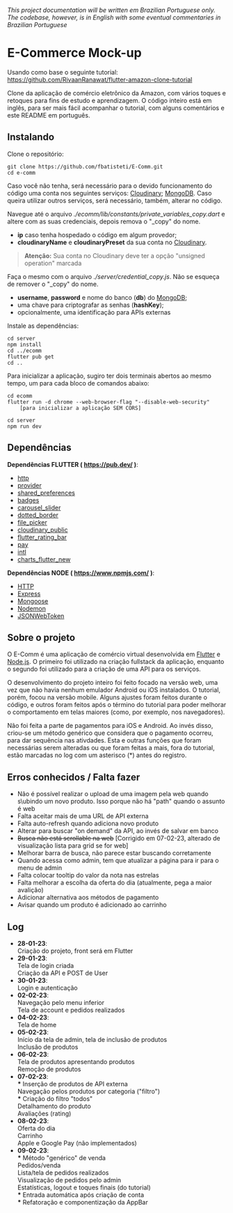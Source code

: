 *This project documentation will be written em Brazilian Portuguese only. The codebase, however, is in English with some eventual commentaries in Brazilian Portuguese*

# E-Commerce Mock-up

Usando como base o seguinte tutorial: https://github.com/RivaanRanawat/flutter-amazon-clone-tutorial

Clone da aplicação de comércio eletrônico da Amazon, com vários toques e retoques para fins de estudo e aprendizagem. O código inteiro está em inglês, para ser mais fácil acompanhar o tutorial, com alguns comentários e este README em português.

## Instalando

Clone o repositório:
```
git clone https://github.com/fbatisteti/E-Comm.git
cd e-comm
```

Caso você não tenha, será necessário para o devido funcionamento do código uma conta nos seguintes serviços: [Cloudinary](https://cloudinary.com/); [MongoDB](https://www.mongodb.com/). Caso queira utilizar outros serviços, será necessário, também, alterar no código.  

Navegue até o arquivo *./ecomm/lib/constants/private_variables_copy.dart* e altere com as suas credenciais, depois remova o "_copy" do nome.
- **ip** caso tenha hospedado o código em algum provedor;
- **cloudinaryName** e **cloudinaryPreset** da sua conta no [Cloudinary](https://cloudinary.com/).  
> **Atenção:** Sua conta no Cloudinary deve ter a opção "unsigned operation" marcada

Faça o mesmo com o arquivo *./server/credential_copy.js*. Não se esqueça de remover o "_copy" do nome.
- **username**, **password** e nome do banco (**db**) do [MongoDB](https://www.mongodb.com/);
- uma chave para criptografar as senhas (**hashKey**);
- opcionalmente, uma identificação para APIs externas

Instale as dependências:
```
cd server
npm install
cd ../ecomm
flutter pub get
cd ..
```

Para inicializar a aplicação, sugiro ter dois terminais abertos ao mesmo tempo, um para cada bloco de comandos abaixo:
```
cd ecomm
flutter run -d chrome --web-browser-flag "--disable-web-security"
    [para inicializar a aplicação SEM CORS]
```
```
cd server
npm run dev
```

## Dependências

**Dependências FLUTTER ( https://pub.dev/ )**:
- [http](https://pub.dev/packages/http)
- [provider](https://pub.dev/packages/provider)
- [shared_preferences](https://pub.dev/packages/shared_preferences)
- [badges](https://pub.dev/packages/badges)
- [carousel_slider](https://pub.dev/packages/carousel_slider)
- [dotted_border](https://pub.dev/packages/dotted_border)
- [file_picker](https://pub.dev/packages/file_picker)
- [cloudinary_public](https://pub.dev/packages/cloudinary_public)
- [flutter_rating_bar](https://pub.dev/packages/flutter_rating_bar)
- [pay](https://pub.dev/packages/pay)
- [intl](https://pub.dev/packages/intl)
- [charts_flutter_new](https://pub.dev/packages/charts_flutter_new)

**Dependências NODE ( https://www.npmjs.com/ )**:
- [HTTP](https://www.npmjs.com/package/http)
- [Express](https://www.npmjs.com/package/express)
- [Mongoose](https://www.npmjs.com/package/mongoose)
- [Nodemon](https://www.npmjs.com/package/nodemon)
- [JSONWebToken](https://www.npmjs.com/package/jsonwebtoken)

## Sobre o projeto

O E-Comm é uma aplicação de comércio virtual desenvolvida em [Flutter](https://flutter.dev/) e [Node.js](https://nodejs.org/en/). O primeiro foi utilizado na criação fullstack da aplicação, enquanto o segundo foi utilizado para a criação de uma API para os serviços.

O desenvolvimento do projeto inteiro foi feito focado na versão web, uma vez que não havia nenhum emulador Android ou iOS instalados. O tutorial, porém, focou na versão mobile. Alguns ajustes foram feitos durante o código, e outros foram feitos após o término do tutorial para poder melhorar o comportamento em telas maiores (como, por exemplo, nos navegadores).

Não foi feita a parte de pagamentos para iOS e Android. Ao invés disso, criou-se um método genérico que considera que o pagamento ocorreu, para dar sequência nas ativdades. Esta e outras funções que foram necessárias serem alteradas ou que foram feitas a mais, fora do tutorial, estão marcadas no log com um asterisco (*) antes do registro.


## Erros conhecidos / Falta fazer
- Não é possível realizar o upload de uma imagem pela web quando s\ubindo um novo produto. Isso porque não há "path" quando o assunto é web
- Falta aceitar mais de uma URL de API externa
- Falta auto-refresh quando adiciona novo produto
- Alterar para buscar "on demand" da API, ao invés de salvar em banco
- <del>Busca não está scrollable na web</del> [Corrigido em 07-02-23, alterado de visualização lista para grid se for web]
- Melhorar barra de busca, não parece estar buscando corretamente
- Quando acessa como admin, tem que atualizar a página para ir para o menu de admin
- Falta colocar tooltip do valor da nota nas estrelas
- Falta melhorar a escolha da oferta do dia (atualmente, pega a maior avalição)
- Adicionar alternativa aos métodos de pagamento
- Avisar quando um produto é adicionado ao carrinho

## Log
- **28-01-23**:\
Criação do projeto, front será em Flutter
- **29-01-23**:\
Tela de login criada\
Criação da API e POST de User
- **30-01-23**:\
Login e autenticação
- **02-02-23**:\
Navegação pelo menu inferior\
Tela de account e pedidos realizados
- **04-02-23**:\
Tela de home
- **05-02-23**:\
Início da tela de admin, tela de inclusão de produtos\
Inclusão de produtos
- **06-02-23**:\
Tela de produtos apresentando produtos\
Remoção de produtos
- **07-02-23**:\
**\*** Inserção de produtos de API externa\
Navegação pelos produtos por categoria ("filtro")\
**\*** Criação do filtro "todos"\
Detalhamento do produto\
Avaliações (rating)
- **08-02-23**:\
Oferta do dia\
Carrinho\
Apple e Google Pay (não implementados)
- **09-02-23**:\
**\*** Método "genérico" de venda\
Pedidos/venda\
Lista/tela de pedidos realizados\
Visualização de pedidos pelo admin\
Estatísticas, logout e toques finais (do tutorial)\
**\*** Entrada automática após criação de conta\
**\*** Refatoração e componentização da AppBar
